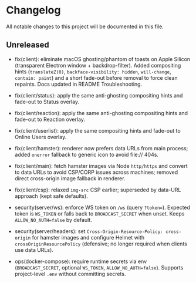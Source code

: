 # Changelog

All notable changes to this project will be documented in this file.

## Unreleased

- fix(client): eliminate macOS ghosting/phantom of toasts on Apple Silicon (transparent Electron window + backdrop-filter). Added compositing hints (`translateZ(0)`, `backface-visibility: hidden`, `will-change`, `contain: paint`) and a short fade-out before removal to force clean repaints. Docs updated in README Troubleshooting.

- fix(client/status): apply the same anti-ghosting compositing hints and fade-out to Status overlay.
- fix(client/reaction): apply the same anti-ghosting compositing hints and fade-out to Reaction overlay.
- fix(client/userlist): apply the same compositing hints and fade-out to Online Users overlay.
- fix(client/hamster): renderer now prefers data URLs from main process; added `onerror` fallback to generic icon to avoid file:// 404s.
- fix(client/main): fetch hamster images via Node `http/https` and convert to data URLs to avoid CSP/CORP issues across machines; removed direct cross-origin image fallback in renderer.
- fix(client/csp): relaxed `img-src` CSP earlier; superseded by data-URL approach (kept safe defaults).
- security(server/ws): enforce WS token on `/ws` (query `?token=`). Expected token is `WS_TOKEN` or falls back to `BROADCAST_SECRET` when unset. Keeps `ALLOW_NO_AUTH=false` by default.
- security(server/headers): set `Cross-Origin-Resource-Policy: cross-origin` for hamster images and configure Helmet with `crossOriginResourcePolicy` (defensive; no longer required when clients use data URLs).
- ops(docker-compose): require runtime secrets via env (`BROADCAST_SECRET`, optional `WS_TOKEN`, `ALLOW_NO_AUTH=false`). Supports project-level `.env` without committing secrets.
